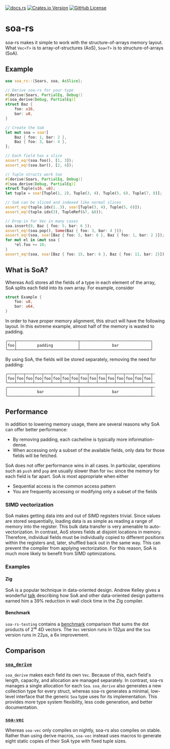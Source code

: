 [![docs.rs](https://img.shields.io/docsrs/soa-rs)](https://docs.rs/soa-rs/latest/)
[![Crates.io Version](https://img.shields.io/crates/v/soa-rs)](https://crates.io/crates/soa-rs/)
[![GitHub License](https://img.shields.io/github/license/tim-harding/soa-rs)](https://choosealicense.com/licenses/mit/)

# soa-rs

soa-rs makes it simple to work with the structure-of-arrays memory layout. What
`Vec<T>` is to array-of-structures (AoS), `Soa<T>` is to structure-of-arrays
(SoA).

## Example

```rust
use soa_rs::{Soars, soa, AsSlice};

// Derive soa-rs for your type
#[derive(Soars, PartialEq, Debug)]
#[soa_derive(Debug, PartialEq)]
struct Baz {
    foo: u16,
    bar: u8,
}

// Create the SoA
let mut soa = soa![
    Baz { foo: 1, bar: 2 },
    Baz { foo: 3, bar: 4 },
];

// Each field has a slice
assert_eq!(soa.foo(), [1, 3]);
assert_eq!(soa.bar(), [2, 4]);

// Tuple structs work too
#[derive(Soars, PartialEq, Debug)]
#[soa_derive(Debug, PartialEq)]
struct Tuple(u16, u8);
let tuple = soa![Tuple(1, 2), Tuple(3, 4), Tuple(5, 6), Tuple(7, 8)];

// SoA can be sliced and indexed like normal slices
assert_eq!(tuple.idx(1..3), soa![Tuple(3, 4), Tuple(5, 6)]);
assert_eq!(tuple.idx(3), TupleRef(&7, &8));

// Drop-in for Vec in many cases
soa.insert(0, Baz { foo: 5, bar: 6 });
assert_eq!(soa.pop(), Some(Baz { foo: 3, bar: 4 }));
assert_eq!(soa, soa![Baz { foo: 5, bar: 6 }, Baz { foo: 1, bar: 2 }]);
for mut el in &mut soa {
    *el.foo += 10;
}
assert_eq!(soa, soa![Baz { foo: 15, bar: 6 }, Baz { foo: 11, bar: 2}]);
```

## What is SoA?

Whereas AoS stores all the fields of a type in each element of the array,
SoA splits each field into its own array. For example, consider

```rust
struct Example {
    foo: u8,
    bar: u64,
}
```

In order to have proper memory alignment, this struct will have the following
layout. In this extreme example, almost half of the memory is wasted to padding.

```text
╭───┬───────────────────────────┬───────────────────────────────╮
│foo│         padding           │              bar              │
╰───┴───────────────────────────┴───────────────────────────────╯
```

By using SoA, the fields will be stored separately, removing the need for
padding:

```text
╭───┬───┬───┬───┬───┬───┬───┬───┬───┬───┬───┬───┬───┬───┬───┬───┬┄
│foo│foo│foo│foo│foo│foo│foo│foo│foo│foo│foo│foo│foo│foo│foo│foo│
╰───┴───┴───┴───┴───┴───┴───┴───┴───┴───┴───┴───┴───┴───┴───┴───┴┄
╭───────────────────────────────┬───────────────────────────────┬┄
│             bar               │              bar              │
╰───────────────────────────────┴───────────────────────────────┴┄
```

## Performance

In addition to lowering memory usage, there are several reasons why SoA can
offer better performance:

- By removing padding, each cacheline is typically more information-dense.
- When accessing only a subset of the available fields, only data for those
  fields will be fetched.

SoA does not offer performance wins in all cases. In particular, operations such
as `push` and `pop` are usually slower than for `Vec` since the memory for each
field is far apart. SoA is most appropriate when either

- Sequential access is the common access pattern
- You are frequently accessing or modifying only a subset of the fields

### SIMD vectorization

SoA makes getting data into and out of SIMD registers trivial. Since values are
stored sequentially, loading data is as simple as reading a range of memory into
the register. This bulk data transfer is very amenable to auto-vectorization. In
contrast, AoS stores fields at disjoint locations in memory. Therefore,
individual fields must be individually copied to different positions within the
registers and, later, shuffled back out in the same way. This can prevent the
compiler from applying vectorization. For this reason, SoA is much more likely
to benefit from SIMD optimizations.

### Examples

#### Zig

SoA is a popular technique in data-oriented design. Andrew Kelley gives a
wonderful [talk](https://vimeo.com/649009599) describing how SoA and other
data-oriented design patterns earned him a 39% reduction in wall clock time
in the Zig compiler.

#### Benchmark

`soa-rs-testing` contains a
[benchmark](https://github.com/tim-harding/soa-rs/blob/92c12415d1fb8b9f2a015b35ff02a23b0e3aaa96/soa-rs-testing/benches/benchmark.rs#L82-L88)
comparison that sums the dot products of 2¹⁶ 4D vectors. The `Vec` version runs
in 132µs and the `Soa` version runs in 22µs, a 6x improvement.

## Comparison

### [`soa_derive`](https://docs.rs/soa_derive/latest/soa_derive/)

`soa_derive` makes each field its own `Vec`. Because of this, each field's
length, capacity, and allocation are managed separately. In contrast, soa-rs
manages a single allocation for each `Soa`. `soa_derive` also generates a new
collection type for every struct, whereas soa-rs generates a minimal, low-level
interface that the generic `Soa` type uses for its implementation. This provides
more type system flexibility, less code generation, and better documentation.

### [`soa-vec`](https://docs.rs/soa-vec/latest/soa_vec/)

Whereas `soa-vec` only compiles on nightly, soa-rs also compiles on stable.
Rather than using derive macros, `soa-vec` instead uses macros to generate
eight static copies of their SoA type with fixed tuple sizes.
